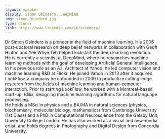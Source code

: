```yaml
---
layout: speaker
display: Simon Osindero, DeepMind
img: simon-osindero.jpg
type: dinner
link: https://www.linkedin.com/in/osindero/
---
```

Dr Simon Osindero is a pioneer in the field of machine learning. His 2006
post-doctoral research on deep belief networks in collaboration with Geoff Hinton
and Yee Whye Teh helped kickstart the deep learning revolution.  
He is currently a scientist at DeepMind, where he researches machine learning
methods with the goal of developing Artificial General Intelligence. In his previous
role as an A.I. Architect at Yahoo, he led computer vision and machine learning
R&D at Flickr. He joined Yahoo in 2013 after it acquired LookFlow, a company he
cofounded in 2009 to productize cutting-edge research from the fields of machine
learning and human-computer interaction. Prior to starting LookFlow, he worked
with a Montreal-based start-up, Idilia, designing machine learning algorithms for
natural language processing.  
He holds a MSci in physics and a BA/MA in natural sciences (physics, biochemistry,
molecular biology, mathematics) from Cambridge University (1st Class) and a PhD
in Computational Neuroscience from the Gatsby Unit, University College London. He
has also worked as a visual and new-media artist, and holds degrees in Photography
and Digital Design from Concordia University.
